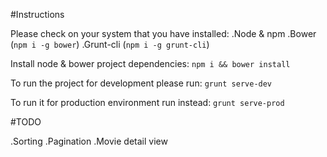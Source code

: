 #Instructions

Please check on your system that you have installed:
.Node & npm
.Bower (`npm i -g bower`)
.Grunt-cli (`npm i -g grunt-cli`)

Install node & bower project dependencies:
`npm i && bower install`

To run the project for development please run:
`grunt serve-dev`

To run it for production environment run instead:
`grunt serve-prod`


#TODO

.Sorting
.Pagination
.Movie detail view
